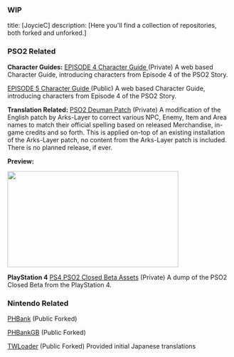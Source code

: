 
### WIP

title: [JoycieC]
description: [Here you'll find a collection of repositories, both forked and unforked.]
 
 
### **PSO2 Related**

**Character Guides:**
 [EPISODE 4 Character Guide ](inserturl) (Private)
 A web based Character Guide, introducing characters from Episode 4 of the PSO2 Story.
 
 [EPISODE 5 Character Guide ](inserturl) (Public)
 A web based Character Guide, introducing characters from Episode 4 of the PSO2 Story.

**Translation Related:**
 [PSO2 Deuman Patch](https://github.com/JoycieC/PSO2-Deuman-Patch) (Private)
 A modification of the English patch by Arks-Layer to correct various NPC, Enemy, Item and Area names to match their official spelling based on released Merchandise, in-game credits and so forth. This is applied on-top of an existing installation of the Arks-Layer patch, no content from the Arks-Layer patch is included. There is no planned release, if ever.

**Preview:**

 <img src="https://joyciec.github.io/Projects/PSO2/DeumanPatch/images/deumanpatch.jpg" width="384" height="216" />

**PlayStation 4**
 [PS4 PSO2 Closed Beta Assets](inserturl) (Private)
 A dump of the PSO2 Closed Beta from the PlayStation 4.

 ### **Nintendo Related**

 [PHBank](https://github.com/JoycieC/PHBank) (Public Forked)

 [PHBankGB](https://github.com/JoycieC/PHBankGB) (Public Forked)

 [TWLoader](https://github.com/JoycieC/TWLoader) (Public Forked)
 Provided initial Japanese translations
